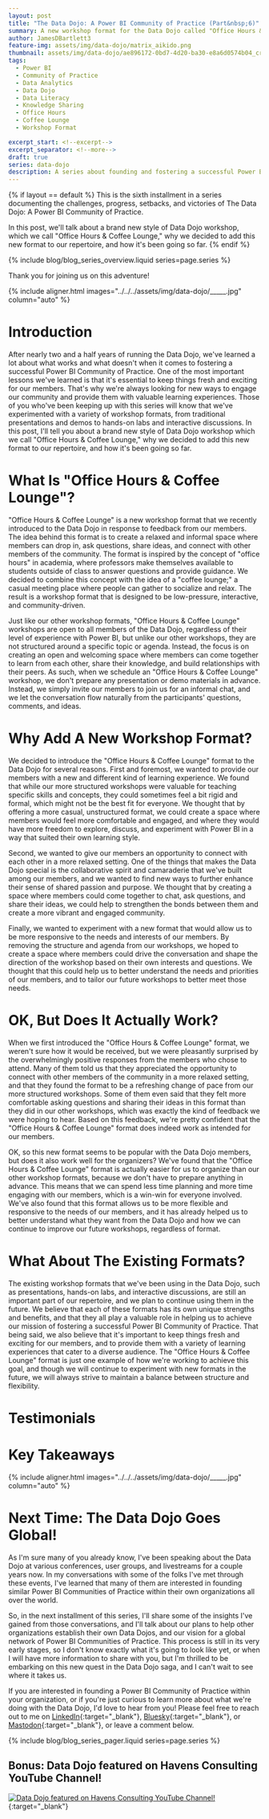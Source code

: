 ```yaml
---
layout: post
title: "The Data Dojo: A Power BI Community of Practice (Part&nbsp;6)"
summary: A new workshop format for the Data Dojo called "Office Hours & Coffee Lounge," why we decided to add it, and how it's been going so far.
author: JamesDBartlett3
feature-img: assets/img/data-dojo/matrix_aikido.png
thumbnail: assets/img/data-dojo/ae896172-0bd7-4d20-ba30-e8a6d0574b04_cropped.jpg
tags:
  - Power BI
  - Community of Practice
  - Data Analytics
  - Data Dojo
  - Data Literacy
  - Knowledge Sharing
  - Office Hours
  - Coffee Lounge
  - Workshop Format

excerpt_start: <!--excerpt-->
excerpt_separator: <!--more-->
draft: true
series: data-dojo
description: A series about founding and fostering a successful Power BI Community of Practice
---
```


<!-- intro -->
<!--excerpt-->
{% if layout == default %}
This is the sixth installment in a series documenting the challenges, progress, setbacks, and victories of The Data Dojo: A Power BI Community of Practice.

In this post, we'll talk about a brand new style of Data Dojo workshop, which we call "Office Hours & Coffee Lounge," why we decided to add this new format to our repertoire, and how it's been going so far.
{% endif %}
<!--more-->

{% include blog/blog_series_overview.liquid series=page.series %}

Thank you for joining us on this adventure!

{% include aligner.html images="../../../assets/img/data-dojo/_____.jpg" column="auto" %}

# Introduction

After nearly two and a half years of running the Data Dojo, we've learned a lot about what works and what doesn't when it comes to fostering a successful Power BI Community of Practice. One of the most important lessons we've learned is that it's essential to keep things fresh and exciting for our members. That's why we're always looking for new ways to engage our community and provide them with valuable learning experiences. Those of you who've been keeping up with this series will know that we've experimented with a variety of workshop formats, from traditional presentations and demos to hands-on labs and interactive discussions. In this post, I'll tell you about a brand new style of Data Dojo workshop which we call "Office Hours & Coffee Lounge," why we decided to add this new format to our repertoire, and how it's been going so far.

# What Is "Office Hours & Coffee Lounge"?

"Office Hours & Coffee Lounge" is a new workshop format that we recently introduced to the Data Dojo in response to feedback from our members. The idea behind this format is to create a relaxed and informal space where members can drop in, ask questions, share ideas, and connect with other members of the community. The format is inspired by the concept of "office hours" in academia, where professors make themselves available to students outside of class to answer questions and provide guidance. We decided to combine this concept with the idea of a "coffee lounge;" a casual meeting place where people can gather to socialize and relax. The result is a workshop format that is designed to be low-pressure, interactive, and community-driven.

Just like our other workshop formats, "Office Hours & Coffee Lounge" workshops are open to all members of the Data Dojo, regardless of their level of experience with Power BI, but unlike our other workshops, they are not structured around a specific topic or agenda. Instead, the focus is on creating an open and welcoming space where members can come together to learn from each other, share their knowledge, and build relationships with their peers. As such, when we schedule an "Office Hours & Coffee Lounge" workshop, we don't prepare any presentation or demo materials in advance. Instead, we simply invite our members to join us for an informal chat, and we let the conversation flow naturally from the participants' questions, comments, and ideas.


# Why Add A New Workshop Format?

We decided to introduce the "Office Hours & Coffee Lounge" format to the Data Dojo for several reasons. First and foremost, we wanted to provide our members with a new and different kind of learning experience. We found that while our more structured workshops were valuable for teaching specific skills and concepts, they could sometimes feel a bit rigid and formal, which might not be the best fit for everyone. We thought that by offering a more casual, unstructured format, we could create a space where members would feel more comfortable and engaged, and where they would have more freedom to explore, discuss, and experiment with Power BI in a way that suited their own learning style.

Second, we wanted to give our members an opportunity to connect with each other in a more relaxed setting. One of the things that makes the Data Dojo special is the collaborative spirit and camaraderie that we've built among our members, and we wanted to find new ways to further enhance their sense of shared passion and purpose. We thought that by creating a space where members could come together to chat, ask questions, and share their ideas, we could help to strengthen the bonds between them and create a more vibrant and engaged community.

Finally, we wanted to experiment with a new format that would allow us to be more responsive to the needs and interests of our members. By removing the structure and agenda from our workshops, we hoped to create a space where members could drive the conversation and shape the direction of the workshop based on their own interests and questions. We thought that this could help us to better understand the needs and priorities of our members, and to tailor our future workshops to better meet those needs.

# OK, But Does It Actually Work?

When we first introduced the "Office Hours & Coffee Lounge" format, we weren't sure how it would be received, but we were pleasantly surprised by the overwhelmingly positive responses from the members who chose to attend. Many of them told us that they appreciated the opportunity to connect with other members of the community in a more relaxed setting, and that they found the format to be a refreshing change of pace from our more structured workshops. Some of them even said that they felt more comfortable asking questions and sharing their ideas in this format than they did in our other workshops, which was exactly the kind of feedback we were hoping to hear. Based on this feedback, we're pretty confident that the "Office Hours & Coffee Lounge" format does indeed work as intended for our members.

OK, so this new format seems to be popular with the Data Dojo members, but does it also work well for the organizers? We've found that the "Office Hours & Coffee Lounge" format is actually easier for us to organize than our other workshop formats, because we don't have to prepare anything in advance. This means that we can spend less time planning and more time engaging with our members, which is a win-win for everyone involved. We've also found that this format allows us to be more flexible and responsive to the needs of our members, and it has already helped us to better understand what they want from the Data Dojo and how we can continue to improve our future workshops, regardless of format.

# What About The Existing Formats?

The existing workshop formats that we've been using in the Data Dojo, such as presentations, hands-on labs, and interactive discussions, are still an important part of our repertoire, and we plan to continue using them in the future. We believe that each of these formats has its own unique strengths and benefits, and that they all play a valuable role in helping us to achieve our mission of fostering a successful Power BI Community of Practice. That being said, we also believe that it's important to keep things fresh and exciting for our members, and to provide them with a variety of learning experiences that cater to a diverse audience. The "Office Hours & Coffee Lounge" format is just one example of how we're working to achieve this goal, and though we will continue to experiment with new formats in the future, we will always strive to maintain a balance between structure and flexibility.

# Testimonials

<!-- TODO: Add quotes -->

# Key Takeaways

<!-- TODO: Add key takeaways -->

<!-- TODO: add image of data ninjas in a coffee shop -->
{% include aligner.html images="../../../assets/img/data-dojo/_____.jpg" column="auto" %}


# Next Time: The Data Dojo Goes Global!

As I'm sure many of you already know, I've been speaking about the Data Dojo at various conferences, user groups, and livestreams for a couple years now. In my conversations with some of the folks I've met through these events, I've learned that many of them are interested in founding similar Power BI Communities of Practice within their own organizations all over the world.

So, in the next installment of this series, I'll share some of the insights I've gained from those conversations, and I'll talk about our plans to help other organizations establish their own Data Dojos, and our vision for a global network of Power BI Communities of Practice. This process is still in its very early stages, so I don't know exactly what it's going to look like yet, or when I will have more information to share with you, but I'm thrilled to be embarking on this new quest in the Data Dojo saga, and I can't wait to see where it takes us.

If you are interested in founding a Power BI Community of Practice within your organization, or if you're just curious to learn more about what we're doing with the Data Dojo, I'd love to hear from you! Please feel free to reach out to me on [LinkedIn](https://www.linkedin.com/in/jamesdbartlett3/){:target="_blank"}, [Bluesky](https://bsky.app/profile/jamesdbartlett3.bsky.social){:target="_blank"}, or [Mastodon](https://techhub.social/@JamesDBartlett3){:target="_blank"}, or leave a comment below.

{% include blog/blog_series_pager.liquid series=page.series %}

## Bonus: Data Dojo featured on Havens Consulting YouTube Channel!
[![Data Dojo featured on Havens Consulting YouTube Channel!](../../../assets/img/data-dojo/data-dojo-havens-consulting-youtube.png)](https://www.youtube.com/watch?v=OlvXbg6VjFE&list=PLzN99cpDw6oBsWZ-5CPVwGZqAQ1otRh1q&t=326s){:target="_blank"}

<!-- TODO: add comments box -->